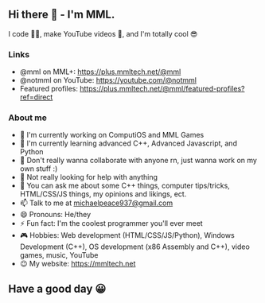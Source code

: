 ## Hi there 👋 - I'm MML.

I code 🧑‍💻, make YouTube videos 🎥, and I'm totally cool 😎

### Links
- @mml on MML+: https://plus.mmltech.net/@mml
- @notmml on YouTube: https://youtube.com/@notmml
- Featured profiles: https://plus.mmltech.net/@mml/featured-profiles?ref=direct

### About me
- 🔭 I'm currently working on ComputiOS and MML Games
- 🌱 I'm currently learning advanced C++, Advanced Javascript, and Python
- 👯 Don't really wanna collaborate with anyone rn, just wanna work on my own stuff :)
- 🤔 Not really looking for help with anything
- 💬 You can ask me about some C++ things, computer tips/tricks, HTML/CSS/JS things, my opinions and likings, ect.
- 📫 Talk to me at michaelpeace937@gmail.com
- 😄 Pronouns: He/they
- ⚡ Fun fact: I'm the coolest programmer you'll ever meet
- 🎮 Hobbies: Web development (HTML/CSS/JS/Python), Windows Development (C++), OS development (x86 Assembly and C++), video games, music, YouTube
- 😉 My website: https://mmltech.net

## Have a good day 😀
